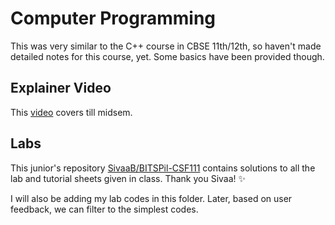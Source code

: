 # Computer Programming

This was very similar to the C++ course in CBSE 11th/12th, so haven't made detailed notes for this course, yet. Some basics have been provided though. 

## Explainer Video

This [video](https://youtu.be/IDNGU4B7Oe0) covers till midsem.

## Labs

This junior's repository [SivaaB/BITSPil-CSF111](https://github.com/SivaaB/BITSPil-CSF111) contains solutions to all the lab and tutorial sheets given in class. Thank you Sivaa! ✨

I will also be adding my lab codes in this folder. Later, based on user feedback, we can filter to the simplest codes.
